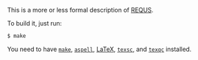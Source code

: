 This is a more or less formal description
of [REQUS](https://github.com/yegor256/requs).

To build it, just run:

```bash
$ make
```

You need to have
[`make`](https://www.gnu.org/software/make/),
[`aspell`](http://aspell.net/),
[LaTeX](https://www.latex-project.org/),
[`texsc`](https://rubygems.org/gems/texsc),
and
[`texqc`](https://rubygems.org/gems/texqc)
installed.
